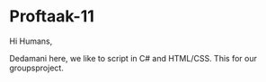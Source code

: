 # Proftaak-11

Hi Humans,

Dedamani here, we like to script in C# and HTML/CSS. This for our groupsproject.

